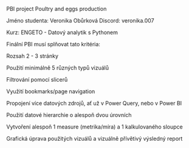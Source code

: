 PBI project Poultry and eggs production


Jméno studenta: Veronika Obůrková
Discord: veronika.007

Kurz: ENGETO - Datový analytik s Pythonem


Finální PBI musí splňovat tato kritéria:

Rozsah 2 - 3 stránky

Použití minimálně 5 různých typů vizuálů

Filtrování pomocí slicerů

Využití bookmarks/page navigation

Propojení více datových zdrojů, ať už v Power Query, nebo v Power BI

Použití datové hierarchie o alespoň dvou úrovních

Vytvoření alespoň 1 measure (metrika/míra) a 1 kalkulovaného sloupce

Grafická úprava použitých vizuálů a vizuálně přívětivý výsledný report
